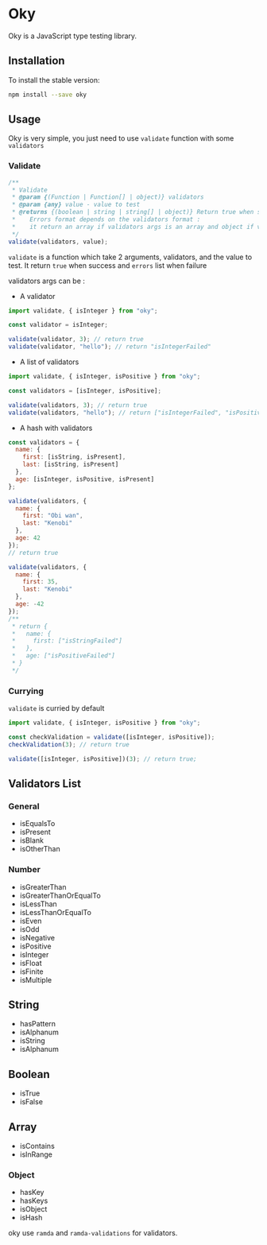 # Oky

Oky is a JavaScript type testing library.

## Installation

To install the stable version:

```bash
npm install --save oky
```

## Usage

Oky is very simple, you just need to use `validate` function with some `validators`

### Validate

```javascript
/**
 * Validate
 * @param {(Function | Function[] | object)} validators
 * @param {any} value - value to test
 * @returns {(boolean | string | string[] | object)} Return true when success or errors when failure.
 *    Errors format depends on the validators format :
 *    it return an array if validators args is an array and object if validators args is an object
 */
validate(validators, value);
```

`validate` is a function which take 2 arguments, validators, and the value to test.
It return `true` when success and `errors` list when failure

validators args can be :

- A validator

```javascript
import validate, { isInteger } from "oky";

const validator = isInteger;

validate(validator, 3); // return true
validate(validator, "hello"); // return "isIntegerFailed"
```

- A list of validators

```javascript
import validate, { isInteger, isPositive } from "oky";

const validators = [isInteger, isPositive];

validate(validators, 3); // return true
validate(validators, "hello"); // return ["isIntegerFailed", "isPositiveFailed"]
```

- A hash with validators

```javascript
const validators = {
  name: {
    first: [isString, isPresent],
    last: [isString, isPresent]
  },
  age: [isInteger, isPositive, isPresent]
};

validate(validators, {
  name: {
    first: "Obi wan",
    last: "Kenobi"
  },
  age: 42
});
// return true

validate(validators, {
  name: {
    first: 35,
    last: "Kenobi"
  },
  age: -42
});
/**
 * return {
 *   name: {
 *     first: ["isStringFailed"]
 *   },
 *   age: ["isPositiveFailed"]
 * }
 */
```

### Currying

`validate` is curried by default

```javascript
import validate, { isInteger, isPositive } from "oky";

const checkValidation = validate([isInteger, isPositive]);
checkValidation(3); // return true

validate([isInteger, isPositive])(3); // return true;
```

## Validators List

### General

- isEqualsTo
- isPresent
- isBlank
- isOtherThan

### Number

- isGreaterThan
- isGreaterThanOrEqualTo
- isLessThan
- isLessThanOrEqualTo
- isEven
- isOdd
- isNegative
- isPositive
- isInteger
- isFloat
- isFinite
- isMultiple

## String

- hasPattern
- isAlphanum
- isString
- isAlphanum

## Boolean

- isTrue
- isFalse

## Array

- isContains
- isInRange

### Object

- hasKey
- hasKeys
- isObject
- isHash

oky use `ramda` and `ramda-validations` for validators.

